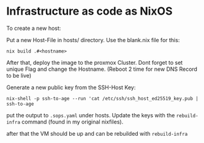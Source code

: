 # Infrastructure as code as NixOS

To create a new host:

Put a new Host-File in hosts/ directory. Use the blank.nix file for this:
```
nix build .#<hostname>
```

After that, deploy the image to the proxmox Cluster. Dont forget to set unique Flag and change the Hostname. (Reboot 2 time for new DNS Record to be live)

Generate a new public key from the SSH-Host Key:
```
nix-shell -p ssh-to-age --run 'cat /etc/ssh/ssh_host_ed25519_key.pub | ssh-to-age
```

put the output to `.sops.yaml` under hosts.
Update the keys with the `rebuild-infra` command (found in my original nixfiles).

after that the VM should be up and can be rebuilded with `rebuild-infra`
